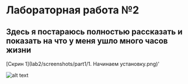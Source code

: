 # Лабораторная работа №2
## Здесь я постараюсь полностью рассказать и показать на что у меня ушло много часов жизни

[Скрин 1](lab2/screenshots/part1/1. Начинаем установку.png)'

![alt text](http://url/to/img.png)